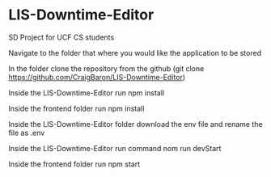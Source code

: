 # LIS-Downtime-Editor
SD Project for UCF CS students

Navigate to the folder that where you would
like the application to be stored

In the folder clone the repository from the github 
(git clone https://github.com/CraigBaron/LIS-Downtime-Editor)

Inside the LIS-Downtime-Editor run npm install

Inside the frontend folder run npm install

Inside the LIS-Downtime-Editor folder download the env file
and rename the file as .env

Inside the LIS-Downtime-Editor run command nom run devStart

Inside the frontend folder run npm start 

